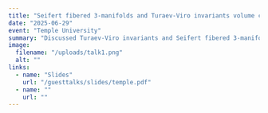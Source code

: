 ```yaml
---
title: "Seifert fibered 3-manifolds and Turaev-Viro invariants volume conjecture- Temple University"
date: "2025-06-29"
event: "Temple University"
summary: "Discussed Turaev-Viro invariants and Seifert fibered 3-manifolds."
image:
  filename: "/uploads/talk1.png"
  alt: ""
links:
  - name: "Slides"
    url: "/guesttalks/slides/temple.pdf"
  - name: ""
    url: ""
---
```



